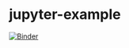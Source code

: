 # jupyter-example
[![Binder](https://mybinder.org/badge_logo.svg)](https://mybinder.org/v2/gh/Tierhon/jupyter-example/tree/main/HEAD)
